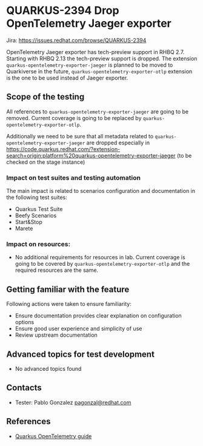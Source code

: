 # QUARKUS-2394 Drop OpenTelemetry Jaeger exporter

Jira: https://issues.redhat.com/browse/QUARKUS-2394

OpenTelemetry Jaeger exporter has tech-preview support in RHBQ 2.7. Starting with RHBQ 2.13 the tech-preview support is dropped. The extension `quarkus-opentelemetry-exporter-jaeger` is planned to be moved to Quarkiverse in the future, `quarkus-opentelemetry-exporter-otlp` extension is the one to be used instead of Jaeger exporter.

## Scope of the testing

All references to `quarkus-opentelemetry-exporter-jaeger` are going to be removed. Current coverage is going to be replaced by `quarkus-opentelemetry-exporter-otlp`.

Additionally we need to be sure that all metadata related to `quarkus-opentelemetry-exporter-jaeger` are dropped especially in https://code.quarkus.redhat.com/?extension-search=origin:platform%20quarkus-opentelemetry-exporter-jaeger (to be checked on the stage instance)

### Impact on test suites and testing automation

The main impact is related to scenarios configuration and documentation in the following test suites:
- Quarkus Test Suite
- Beefy Scenarios
- Start&Stop
- Marete


### Impact on resources:

- No additional requirements for resources in lab. Current coverage is going to be covered by `quarkus-opentelemetry-exporter-otlp` and the required resources are the same.

## Getting familiar with the feature

Following actions were taken to ensure familiarity:
- Ensure documentation provides clear explanation on configuration options
- Ensure good user experience and simplicity of use
- Review upstream documentation

## Advanced topics for test development

- No advanced topics found

## Contacts

* Tester: Pablo Gonzalez <pagonzal@redhat.com>

## References

- [Quarkus OpenTelemetry guide](https://quarkus.io/guides/opentelemetry)
